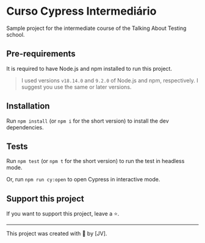 # Curso Cypress Intermediário

Sample project for the intermediate course of the Talking About Testing school.

## Pre-requirements

It is required to have Node.js and npm installed to run this project.

> I used versions `v18.14.0` and `9.2.0` of Node.js and npm, respectively. I suggest you use the same or later versions.

## Installation

Run `npm install` (or `npm i` for the short version) to install the dev dependencies.

## Tests

Run `npm test` (or `npm t` for the short version) to run the test in headless
mode.

Or, run `npm run cy:open` to open Cypress in interactive mode.

## Support this project

If you want to support this project, leave a ⭐.

___

This project was created with 💚 by [JV].